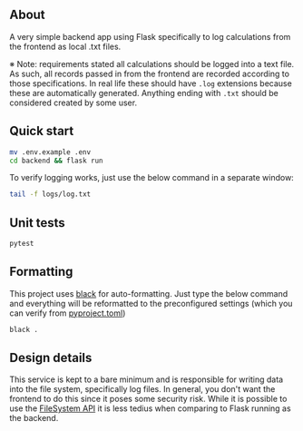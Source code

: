 ## About

A very simple backend app using Flask specifically to log calculations from the frontend as local .txt files.

※ Note: requirements stated all calculations should be logged into a text file. As such, all records passed in from the frontend are recorded according to those specifications. In real life these should have `.log` extensions because these are automatically generated. Anything ending with `.txt` should be considered created by some user.

## Quick start

```bash
mv .env.example .env
cd backend && flask run
```

To verify logging works, just use the below command in a separate window:

```bash
tail -f logs/log.txt
```

## Unit tests

```bash
pytest
```

## Formatting

This project uses [black](https://github.com/psf/black) for auto-formatting. Just type the below command and everything will be reformatted to the preconfigured settings (which you can verify from [pyproject.toml](./pyproject.toml))

```bash
black .
```

## Design details

This service is kept to a bare minimum and is responsible for writing data into the file system, specifically log files. In general, you don't want the frontend to do this since it poses some security risk. While it is possible to use the [FileSystem API](https://developer.mozilla.org/en-US/docs/Web/API/File_and_Directory_Entries_API) it is less tedius when comparing to Flask running as the backend.
